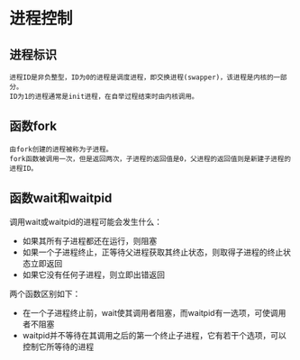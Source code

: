 进程控制
========

进程标识
--------

	进程ID是非负整型，ID为0的进程是调度进程，即交换进程(swapper)，该进程是内核的一部分。    
	ID为1的进程通常是init进程，在自举过程结束时由内核调用。    

函数fork
--------

	由fork创建的进程被称为子进程。     
	fork函数被调用一次，但是返回两次，子进程的返回值是0，父进程的返回值则是新建子进程的进程ID。     
	
函数wait和waitpid
-----------------
调用wait或waitpid的进程可能会发生什么：    
* 如果其所有子进程都还在运行，则阻塞    
* 如果一个子进程终止，正等待父进程获取其终止状态，则取得子进程的终止状态立即返回    
* 如果它没有任何子进程，则立即出错返回    

两个函数区别如下：    
* 在一个子进程终止前，wait使其调用者阻塞，而waitpid有一选项，可使调用者不阻塞    
* waitpid并不等待在其调用之后的第一个终止子进程，它有若干个选项，可以控制它所等待的进程    

